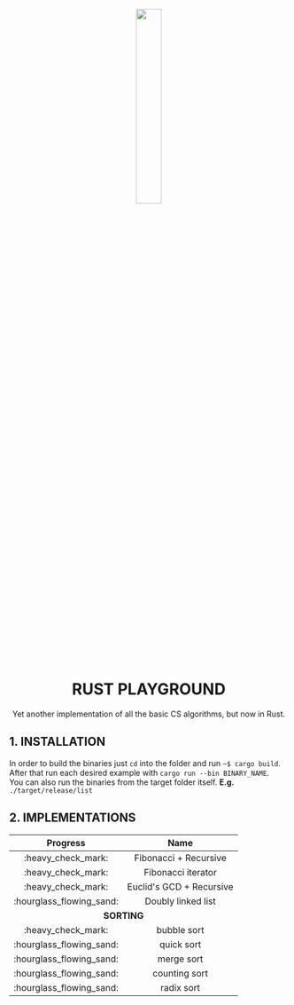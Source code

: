<p align="center">
  <img height="30%" width="30%" src="http://www.euro-langues.org/wp-content/uploads/2019/10/communityIcon_sxcqnw4pxti11.png"/>
</p>
<h1 align="center">RUST PLAYGROUND</h1>
<p align="center"> Yet another implementation of all the basic CS algorithms, but now in Rust.</p>


## 1. INSTALLATION

In order to build the binaries just `cd` into the folder and run `~$ cargo build`.    
After that run each desired example with `cargo run --bin BINARY_NAME`.  
You can also run the binaries from the target folder itself. **E.g.** `./target/release/list`


## 2. IMPLEMENTATIONS
<table>
    <thead>
        <tr>
            <th>Progress</th>
            <th align="center">Name</th>
        </tr>
    </thead>
    <tbody align="center">
        <tr>
            <td>:heavy_check_mark:</td>
            <td>Fibonacci + Recursive</td>
        </tr>
        <tr>
            <td>:heavy_check_mark:</td>
            <td>Fibonacci iterator</td>
        </tr>
        <tr>
            <td>:heavy_check_mark:</td>
            <td>Euclid's GCD + Recursive</td>
        </tr>
        <tr>
            <td>:hourglass_flowing_sand:</td>
            <td>Doubly linked list</td>
        </tr>
        <tr>
          <td colspan=2 align="center"><b>SORTING</b></td>
        </tr>
        <tr>
            <td>:heavy_check_mark:</td>
            <td>bubble sort</td>
        </tr>
        <tr>
            <td>:hourglass_flowing_sand:</td>
            <td>quick sort</td>
        </tr>
        <tr>
            <td>:hourglass_flowing_sand:</td>
            <td>merge sort</td>
        </tr>
        <tr>
            <td>:hourglass_flowing_sand:</td>
            <td>counting sort</td>
        </tr>
        <tr>
            <td>:hourglass_flowing_sand:</td>
            <td>radix sort</td>
        </tr>
    </tbody>
</table>
